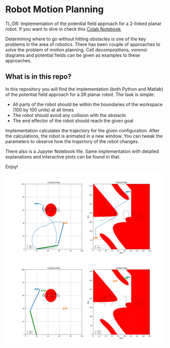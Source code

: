 

# Robot Motion Planning
TL;DR: Implementation of the potential field approach for a 2-linked planar robot.
If you want to dive in check this [Colab Notebook](https://colab.research.google.com/drive/1bQN3pF2ijRC-mpllqRBaNvI67GU2RvTo?usp=sharing).

Determining where to go without hitting obstacles is one of the key problems in the area of robotics. There has been couple of approaches to solve the problem of motion planning. Cell decompositions, voronoi diagrams and potential fields can be given as examples to these approaches. 


## What is in this repo?
In this repository you will find the implementation (both Python and Matlab) of the potential field approach for a 2R planar robot. The task is simple:

* All parts of the robot should be within the boundaries of the workspace (100 by 100 units) at all times
* The robot should avoid any collision with the obstacle
* The end effector of the robot should reach the given goal

Implementation calculates the trajectory for the given configuration. After the calculations, the robot is animated in a new window.
You can tweak the parameters to observe how the trajectory of the robot changes.

There also is a Jupyter Notebook file. Same implementation with detailed explanations and interactive plots can be found in that. 

Enjoy!


![](docs/config1.png)
![](docs/config2.png)

